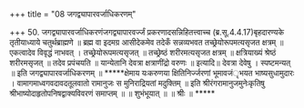 +++
title = "08 जगद्व्यापारवर्जाधिकरणम्"

+++
50. जगद्व्यापारवर्जाधिकरणंजगद्व्यापारवर्ज्जं प्रकरणादसन्निहितत्त्वाच्च (ब्र.सू.4.4.17)बृहदारण्यके तृतीयाध्याये चतुर्थब्राह्मणे ॥ ब्रह्म वा इदमग्र आसीदेकमेव तदेकँ सन्नव्यभवत तच्छ्रेयोरूपमत्यसृजत क्षत्रम् ॥ एकत्वादेव विवृद्धं नाभवत् । तच्छ्रेयोरूपमत्यसृजत् ॥ तच्छ्रेष्ठं शरीरमत्यसृजत क्षत्रम् ॥ क्षत्रियाख्यं श्रेष्ठं शरीरमसृजत् ॥ तदेव प्रपंचयति ॥ यान्येतानि देवत्रा क्षत्राणींद्रो वरुणः ॥ इत्यादि॥ देवत्रा देवेषु । स्पष्टमन्यत् ॥ इति जगद्व्यापारवर्जाधिकरणम् ॥ *****क्षेमाय यःकरुणया क्षितिनिर्ज्जरणां भूमावजंृभयत भाष्यसुधामुदारः । वामागमाध्वगवदावदतूलवातो रामानुजः स मुनिराद्रियतां मदुक्तिम् ॥ इति श्रीरंगरामानुजमुनेःकृतिषु श्रीभाष्योदाहृतोपनिषद्वाक्यविवरणं समाप्तम् ॥ ॥ शुभंभूयात् ॥ ॥ श्रीः ॥ *****